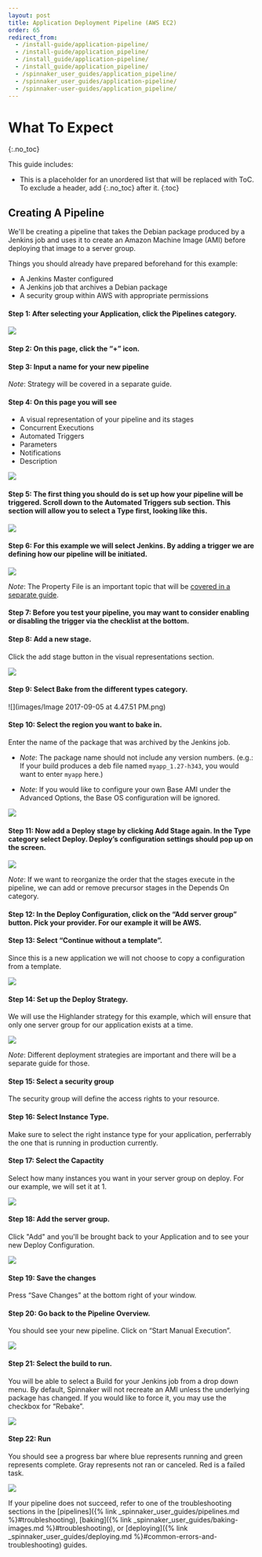```yaml
---
layout: post
title: Application Deployment Pipeline (AWS EC2)
order: 65
redirect_from:
  - /install-guide/application-pipeline/
  - /install-guide/application_pipeline/
  - /install_guide/application-pipeline/
  - /install_guide/application_pipeline/
  - /spinnaker_user_guides/application_pipeline/
  - /spinnaker_user_guides/application-pipeline/
  - /spinnaker-user-guides/application_pipeline/
---
```


# What To Expect
{:.no_toc}

This guide includes:
* This is a placeholder for an unordered list that will be replaced with ToC. To exclude a header, add {:.no_toc} after it.
{:toc}


## Creating A Pipeline

We'll be creating a pipeline that takes the Debian package produced by a Jenkins job and uses it to create an Amazon Machine Image (AMI) before deploying that image to a server group.


Things you should already have prepared beforehand for this example:

* A Jenkins Master configured
* A Jenkins job that archives a Debian package
* A security group within AWS with appropriate permissions

#### Step 1: After selecting your Application, click the Pipelines category.

![](https://d1ax1i5f2y3x71.cloudfront.net/items/2f2f1g05113B450u043G/Image%202017-03-24%20at%203.42.34%20PM.png)

#### Step 2: On this page, click the “+” icon.


#### Step 3: Input a name for your new pipeline

_Note_: Strategy will be covered in a separate guide.

#### Step 4: On this page you will see

* A visual representation of your pipeline and its stages
* Concurrent Executions
* Automated Triggers
* Parameters
* Notifications
* Description

![](https://d1ax1i5f2y3x71.cloudfront.net/items/2Z1J1x46362C0320373X/Image%202017-03-24%20at%203.45.55%20PM.png)

#### Step 5: The first thing you should do is set up how your pipeline will be triggered. Scroll down to the Automated Triggers sub section. This section will allow you to select a Type first, looking like this.

![](https://d1ax1i5f2y3x71.cloudfront.net/items/0e0Z1s3N3A261j0q0m06/Image%202017-03-24%20at%203.49.39%20PM.png)

#### Step 6: For this example we will select Jenkins. By adding a trigger we are defining how our pipeline will be initiated.

![](https://d1ax1i5f2y3x71.cloudfront.net/items/3n0j3m3c0Z1g452J061z/Image%202017-03-24%20at%203.50.27%20PM.png)

_Note_: The Property File is an important topic that will be [covered in a separate guide](http://localhost:4000/user-guides/working-with-jenkins/#property-file).

#### Step 7: Before you test your pipeline, you may want to consider enabling or disabling the trigger via the checklist at the bottom.

#### Step 8: Add a new stage.
Click the add stage button in the visual representations section.

![](https://d1ax1i5f2y3x71.cloudfront.net/items/1P0f2L0C2v2k463X3Q0U/Image%202017-03-24%20at%204.19.38%20PM.png)

#### Step 9: Select Bake from the different types category.

![](images/Image 2017-09-05 at 4.47.51 PM.png)

#### Step 10: Select the region you want to bake in.
Enter the name of the package that was archived by the Jenkins job.

* _Note_: The package name should not include any version numbers. (e.g.: If your build produces a deb file named `myapp_1.27-h343`, you would want to enter `myapp` here.)

* _Note_: If you would like to configure your own Base AMI under the Advanced Options, the Base OS configuration will be ignored.

![](https://d1ax1i5f2y3x71.cloudfront.net/items/1C1k2R0U2N3j091U0F3N/Image%202017-03-24%20at%204.26.08%20PM.png)

#### Step 11: Now add a Deploy stage by clicking Add Stage again. In the Type category select Deploy. Deploy’s configuration settings should pop up on the screen.

![](https://d1ax1i5f2y3x71.cloudfront.net/items/1f360t2o1a1k1x3M3f2S/Image%202017-03-24%20at%204.27.55%20PM.png)

_Note_: If we want to reorganize the order that the stages execute in the pipeline, we can add or remove precursor stages in the Depends On category.

#### Step 12: In the Deploy Configuration, click on the “Add server group” button. Pick your provider. For our example it will be AWS.

#### Step 13: Select “Continue without a template”.
Since this is a new application we will not choose to copy a configuration from a template.

![](https://d1ax1i5f2y3x71.cloudfront.net/items/1Y0k2u0H2t303h2y1Z2F/Image%202017-03-24%20at%204.32.05%20PM.png)

#### Step 14: Set up the Deploy Strategy.
We will use the Highlander strategy for this example, which will ensure that only one server group for our application exists at a time.

![](https://d1ax1i5f2y3x71.cloudfront.net/items/2D143V0z0J370f3d2o3S/Image%202017-03-24%20at%204.35.23%20PM.png)

_Note_: Different deployment strategies are important and there will be a separate guide for those.

#### Step 15: Select a security group
The security group will define the access rights to your resource.

#### Step 16: Select Instance Type.
Make sure to select the right instance type for your application, perferrably the one that is running in production currently.

#### Step 17: Select the Capactity
Select how many instances you want in your server group on deploy. For our example, we will set it at 1.

![](https://d1ax1i5f2y3x71.cloudfront.net/items/1i1Y1V2B3k0b3x3A433R/Image%202017-03-24%20at%204.39.12%20PM.png)

#### Step 18: Add the server group.
Click "Add" and you'll be brought back to your Application and to see your new Deploy Configuration.

![](https://d1ax1i5f2y3x71.cloudfront.net/items/2d2J000z3T1z0n0j1d1i/Image%202017-03-24%20at%204.42.09%20PM.png)

#### Step 19: Save the changes
Press “Save Changes” at the bottom right of your window.

#### Step 20: Go back to the Pipeline Overview.
You should see your new pipeline. Click on “Start Manual Execution”.

![](https://d1ax1i5f2y3x71.cloudfront.net/items/3Z1m1y0f2H050g363g1D/Image%202017-03-24%20at%204.43.15%20PM.png)

#### Step 21: Select the build to run.
You will be able to select a Build for your Jenkins job from a drop down menu. By default, Spinnaker will not recreate an AMI unless the underlying package has changed. If you would like to force it, you may use the checkbox for “Rebake”.

![](https://d1ax1i5f2y3x71.cloudfront.net/items/14110k160X3O2X1z0Z24/Image%202017-03-24%20at%204.44.32%20PM.png)

#### Step 22: Run
You should see a progress bar where blue represents running and green represents complete. Gray represents not ran or canceled. Red is a failed task.

![](https://d1ax1i5f2y3x71.cloudfront.net/items/431f381I1z0y2K3w2s3M/Image%202017-03-24%20at%204.45.33%20PM.png)

If your pipeline does not succeed, refer to one of the troubleshooting sections in the [pipelines]({% link _spinnaker_user_guides/pipelines.md %}#troubleshooting), [baking]({% link _spinnaker_user_guides/baking-images.md %}#troubleshooting), or [deploying]({% link _spinnaker_user_guides/deploying.md %}#common-errors-and-troubleshooting) guides.
